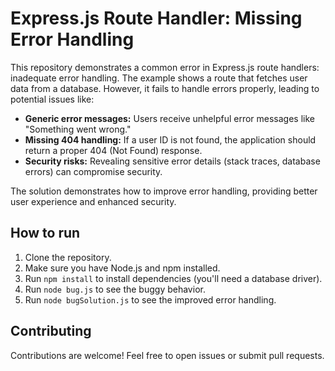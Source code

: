 # Express.js Route Handler: Missing Error Handling

This repository demonstrates a common error in Express.js route handlers: inadequate error handling. The example shows a route that fetches user data from a database.  However, it fails to handle errors properly, leading to potential issues like:

* **Generic error messages:** Users receive unhelpful error messages like "Something went wrong."
* **Missing 404 handling:**  If a user ID is not found, the application should return a proper 404 (Not Found) response.
* **Security risks:**  Revealing sensitive error details (stack traces, database errors) can compromise security.

The solution demonstrates how to improve error handling, providing better user experience and enhanced security.

## How to run

1. Clone the repository.
2. Make sure you have Node.js and npm installed.
3. Run `npm install` to install dependencies (you'll need a database driver).
4. Run `node bug.js` to see the buggy behavior.
5. Run `node bugSolution.js` to see the improved error handling.

## Contributing

Contributions are welcome!  Feel free to open issues or submit pull requests.